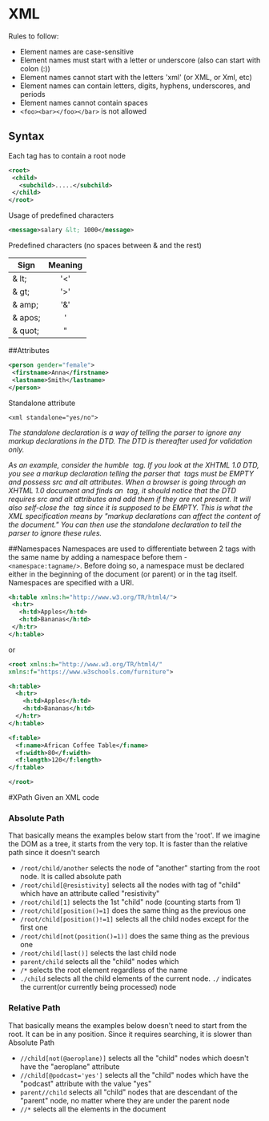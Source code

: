 # XML

Rules to follow:
 - Element names are case-sensitive
 - Element names must start with a letter or underscore (also can start with colon (:))
 - Element names cannot start with the letters 'xml' (or XML, or Xml, etc)
 - Element names can contain letters, digits, hyphens, underscores, and periods
 - Element names cannot contain spaces
 -  ``<foo><bar></foo></bar>`` is not allowed
 
 ## Syntax
 Each tag has to contain a root node
 ```xml
<root>
  <child>
    <subchild>.....</subchild>
  </child>
</root>
```

 Usage of predefined characters
 ```xml
<message>salary &lt; 1000</message>
```
 Predefined characters (no spaces between & and the rest)
 
 | Sign          | Meaning       |
 | ------------- |:-------------:|
 | & lt;	     | '<'           |
 | & gt;	     | '>'           |
 | & amp;	     | '&'           |
 | & apos;	     | '             |
 | & quot;	     | "             |
 
 
 ##Attributes
 ````xml
<person gender="female">
  <firstname>Anna</firstname>
  <lastname>Smith</lastname>
</person>
````

 Standalone attribute

``<xml standalone="yes/no">``

*The standalone declaration is a way of telling the parser to ignore any markup declarations in the DTD. The DTD is thereafter used for validation only.*

*As an example, consider the humble <img> tag. If you look at the XHTML 1.0 DTD, you see a markup declaration telling the parser that <img> tags must be EMPTY and possess src and alt attributes. When a browser is going through an XHTML 1.0 document and finds an <img> tag, it should notice that the DTD requires src and alt attributes and add them if they are not present. It will also self-close the <img> tag since it is supposed to be EMPTY. This is what the XML specification means by "markup declarations can affect the content of the document." You can then use the standalone declaration to tell the parser to ignore these rules.*

 ##Namespaces
 Namespaces are used to differentiate between 2 tags with the same name by adding a namespace before them - ``<namespace:tagname/>``. Before doing so,
 a namespace must be declared either in the beginning of the document (or parent) or in the tag itself. Namespaces are specified with a URI.
 
 ```xml
<h:table xmlns:h="http://www.w3.org/TR/html4/">
  <h:tr>
    <h:td>Apples</h:td>
    <h:td>Bananas</h:td>
  </h:tr>
</h:table>

```

or 

```xml
<root xmlns:h="http://www.w3.org/TR/html4/"
xmlns:f="https://www.w3schools.com/furniture">

<h:table>
  <h:tr>
    <h:td>Apples</h:td>
    <h:td>Bananas</h:td>
  </h:tr>
</h:table>

<f:table>
  <f:name>African Coffee Table</f:name>
  <f:width>80</f:width>
  <f:length>120</f:length>
</f:table>

</root>
```

#XPath
Given an XML code

### Absolute Path
That basically means the examples below start from the 'root'. If we imagine the DOM as a tree, it starts from the very top. 
It is faster than the relative path since it doesn't search

- ``/root/child/another`` selects the node of "another" starting from the root node. It is called absolute path
- ``/root/child[@resistivity]`` selects all the nodes with tag of "child" which have an attribute called "resistivity"
- ``/root/child[1]`` selects the 1st "child" node (counting starts from 1)
- ``/root/child[position()=1]`` does the same thing as the previous one
- ``/root/child[position()!=1]`` selects all the child nodes except for the first one
- ``/root/child[not(position()=1)]`` does the same thing as the previous one
- ``/root/child[last()]`` selects the last child node
- ``parent/child`` selects all the "child" nodes which
- ``/*`` selects the root element regardless of the name
- ``./child`` selects all the child elements of the current node. ``./`` indicates the current(or currently being processed) node

### Relative Path
That basically means the examples below doesn't need to start from the root. It can be in any position. Since it requires searching, 
it is slower than Absolute Path

- ``//child[not(@aeroplane)]`` selects all the "child" nodes which doesn't have the "aeroplane" attribute
- ``//child[@podcast='yes']`` selects all the "child" nodes which have the "podcast" attribute with the value "yes"
- ``parent//child`` selects all "child" nodes that are descendant of the "parent" node, no matter where they are under the parent node
- ``//*`` selects all the elements in the document